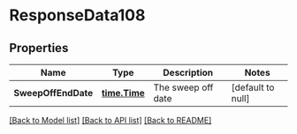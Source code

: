 # ResponseData108

## Properties
Name | Type | Description | Notes
------------ | ------------- | ------------- | -------------
**SweepOffEndDate** | [**time.Time**](time.Time.md) | The sweep off date | [default to null]

[[Back to Model list]](../README.md#documentation-for-models) [[Back to API list]](../README.md#documentation-for-api-endpoints) [[Back to README]](../README.md)

